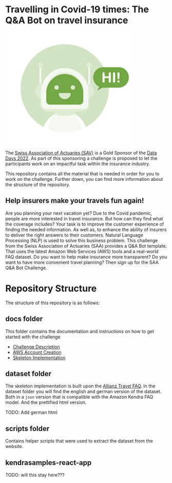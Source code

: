 # Travelling in Covid-19 times: The Q&A Bot on travel insurance

![Challenge Logo](./docs/images/challenge-logo.png)

The [Swiss Association of Actuaries (SAV)](https://www.actuaries.ch/) is a Gold
Sponsor of the [Data Days 2022](https://datadays.ch). As part of this sponsoring
a challenge is proposed to let the participants work on an impactful task within
the insurance industry.

This repository contains all the material that is needed in order for you to
work on the challenge. Further down, you can find more information about the structure of the repository.

## Help insurers make your travels fun again!
Are you planning your next vacation yet? Due to the Covid pandemic, people are
more interested in travel insurance. But how can they find what the coverage
includes? Your task is to improve the customer experience of finding the needed
information. As well as, to enhance the ability of insurers to deliver the right
answers to their customers. Natural Language Processing (NLP) is used to solve
this business problem. This challenge from the Swiss Association of Actuaries
(SAA) provides a Q&A Bot template. That uses the latest Amazon Web Services
(AWS) tools and a real-world FAQ dataset. Do you want to help make insurance
more transparent? Do you want to have more convenient travel planning? Then sign
up for the SAA Q&A Bot Challenge.

# Repository Structure
The structure of this repository is as follows:
## **docs** folder
This folder contains the documentation and instructions on how to get started
with the challenge

  * [Challenge Description](./docs/Challenge-description.md)
  * [AWS Account Creation](./docs/Aws-Account.md)
  * [Skeleton Implementation](./docs/Skeleton-Implementation.md)

## **dataset** folder
The skeleton implementation is built upon the [Allianz Travel
FAQ](https://www.allianz-travel.ch/en_CH/services/faq.html). In the dataset folder you will find the english and german version of the dataset. Both in a `json` version that is compatible with the Amazon Kendra FAQ model. And the prettified html version.

TODO: Add german html

## **scripts** folder
Contains helper scripts that were used to extract the dataset from the website.

## **kendrasamples-react-app**
TODO: will this stay here???
